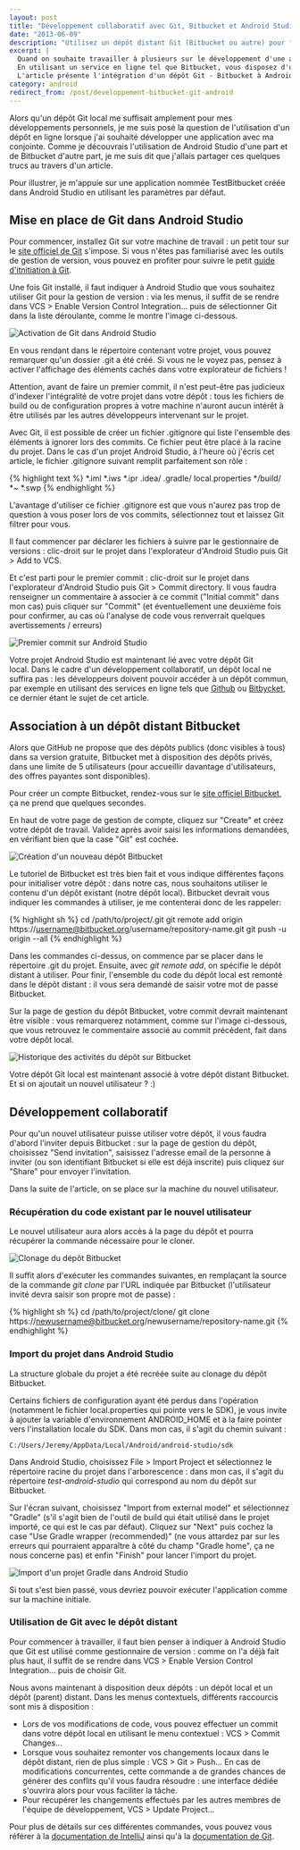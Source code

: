 ```yaml
---
layout: post
title: "Développement collaboratif avec Git, Bitbucket et Android Studio"
date: "2013-06-09"
description: "Utilisez un dépôt distant Git (Bitbucket ou autre) pour faciliter le développement collaboratif de vos applications avec Android Studio."
excerpt: |
  Quand on souhaite travailler à plusieurs sur le développement d'une application Android, l'utilisation d'un gestionnaire de versions comme Git facilite grandement le travail.
  En utilisant un service en ligne tel que Bitbucket, vous disposez d'un dépôt Git accessible aisément dans le monde entier.
  L'article présente l'intégration d'un dépôt Git - Bitbucket à Android Studio, le nouvel IDE spécial Android basé sur IntelliJ qui a été dévoilé par les équipes de Google il y a quelques semaines.
category: android
redirect_from: /post/developpement-bitbucket-git-android
---
```


Alors qu'un dépôt Git local me suffisait amplement pour mes développements personnels, je me suis posé la question de l'utilisation d'un dépôt en ligne lorsque j'ai souhaité développer une application avec ma conjointe. Comme je découvrais l'utilisation de Android Studio d'une part et de Bitbucket d'autre part, je me suis dit que j'allais partager ces quelques trucs au travers d'un article.

Pour illustrer, je m'appuie sur une application nommée TestBitbucket créée dans Android Studio en utilisant les paramètres par défaut.

## Mise en place de Git dans Android Studio

Pour commencer, installez Git sur votre machine de travail : un petit tour sur le [site officiel de Git](http://git-scm.com/ "Site officiel de Git") s'impose. Si vous n'êtes pas familiarisé avec les outils de gestion de version, vous pouvez en profiter pour suivre le petit [guide d'itnitiation à Git](http://try.github.io/ "Guide d'itnitiation à Git").

Une fois Git installé, il faut indiquer à Android Studio que vous souhaitez utiliser Git pour la gestion de version : via les menus, il suffit de se rendre dans VCS > Enable Version Control Integration... puis de sélectionner Git dans la liste déroulante, comme le montre l'image ci-dessous.

![Activation de Git dans Android Studio](/img/uploads/01_enable_version_control.png)

En vous rendant dans le répertoire contenant votre projet, vous pouvez remarquer qu'un dossier .git a été créé. Si vous ne le voyez pas, pensez à activer l'affichage des éléments cachés dans votre explorateur de fichiers !

Attention, avant de faire un premier commit, il n'est peut-être pas judicieux d'indexer l'intégralité de votre projet dans votre dépôt : tous les fichiers de build ou de configuration propres à votre machine n'auront aucun intérêt à être utilisés par les autres développeurs intervenant sur le projet.

Avec Git, il est possible de créer un fichier .gitignore qui liste l'ensemble des éléments à ignorer lors des commits. Ce fichier peut être placé à la racine du projet. Dans le cas d'un projet Android Studio, à l'heure où j'écris cet article, le fichier .gitignore suivant remplit parfaitement son rôle :

{% highlight text %}
*.iml
*.iws
*.ipr
.idea/
.gradle/
local.properties
*/build/
*~
*.swp
{% endhighlight %}

L'avantage d'utiliser ce fichier .gitignore est que vous n'aurez pas trop de question à vous poser lors de vos commits, sélectionnez tout et laissez Git filtrer pour vous.

Il faut commencer par déclarer les fichiers à suivre par le gestionnaire de versions : clic-droit sur le projet dans l'explorateur d'Android Studio puis Git > Add to VCS.

Et c'est parti pour le premier commit : clic-droit sur le projet dans l'explorateur d'Android Studio puis Git > Commit directory. Il vous faudra renseigner un commentaire à associer à ce commit ("Initial commit" dans mon cas) puis cliquer sur "Commit" (et éventuellement une deuxième fois pour confirmer, au cas où l'analyse de code vous renverrait quelques avertissements / erreurs)

![Premier commit sur Android Studio](/img/uploads/02_add_to_vcs_and_initial_commit.png)

Votre projet Android Studio est maintenant lié avec votre dépôt Git local. Dans le cadre d'un développement collaboratif, un dépôt local ne suffira pas : les développeurs doivent pouvoir accéder à un dépôt commun, par exemple en utilisant des services en ligne tels que [Github](https://github.com/ "Github") ou [Bitbycket](https://bitbucket.org "Bitbucket"), ce dernier étant le sujet de cet article.

## Association à un dépôt distant Bitbucket

Alors que GitHub ne propose que des dépôts publics (donc visibles à tous) dans sa version gratuite, Bitbucket met à disposition des dépôts privés, dans une limite de 5 utilisateurs (pour accueillir davantage d'utilisateurs, des offres payantes sont disponibles).

Pour créer un compte Bitbucket, rendez-vous sur le [site officiel Bitbucket](https://bitbucket.org/ "Site officiel de Bitbucket"), ça ne prend que quelques secondes.

En haut de votre page de gestion de compte, cliquez sur "Create" et créez votre dépôt de travail. Validez après avoir saisi les informations demandées, en vérifiant bien que la case "Git" est cochée.

![Création d'un nouveau dépôt Bitbucket](/img/uploads/03_create_bitbucket_repository.png)

Le tutoriel de Bitbucket est très bien fait et vous indique différentes façons pour initialiser votre dépôt : dans notre cas, nous souhaitons utiliser le contenu d'un dépôt existant (notre dépôt local). Bitbucket devrait vous indiquer les commandes à utiliser, je me contenterai donc de les rappeler:

{% highlight sh %}
cd /path/to/project/.git
git remote add origin https://username@bitbucket.org/username/repository-name.git
git push -u origin --all
{% endhighlight %}

Dans les commandes ci-dessus, on commence par se placer dans le répertoire .git du projet. Ensuite, avec *git remote add*, on spécifie le dépôt distant à utiliser. Pour finir, l'ensemble du code du dépôt local est remonté dans le dépôt distant : il vous sera demandé de saisir votre mot de passe Bitbucket.

Sur la page de gestion du dépôt Bitbucket, votre commit devrait maintenant être visible : vous remarquerez notamment, comme sur l'image ci-dessous, que vous retrouvez le commentaire associé au commit précédent, fait dans votre dépôt local.

![Historique des activités du dépôt sur Bitbucket](/img/uploads/04_bitbucket_history.png)

Votre dépôt Git local est maintenant associé à votre dépôt distant Bitbucket. Et si on ajoutait un nouvel utilisateur ? :)

## Développement collaboratif

Pour qu'un nouvel utilisateur puisse utiliser votre dépôt, il vous faudra d'abord l'inviter depuis Bitbucket : sur la page de gestion du dépôt, choisissez "Send invitation", saisissez l'adresse email de la personne à inviter (ou son identifiant Bitbucket si elle est déjà inscrite) puis cliquez sur "Share" pour envoyer l'invitation.

Dans la suite de l'article, on se place sur la machine du nouvel utilisateur.

### Récupération du code existant par le nouvel utilisateur

Le nouvel utilisateur aura alors accès à la page du dépôt et pourra récupérer la commande nécessaire pour le cloner.

![Clonage du dépôt Bitbucket](/img/uploads/05_bitbucket_clone.png)

Il suffit alors d'exécuter les commandes suivantes, en remplaçant la source de la commande *git clone* par l'URL indiquée par Bitbucket (l'utilisateur invité devra saisir son propre mot de passe) :

{% highlight sh %}
cd /path/to/project/clone/
git clone https://newusername@bitbucket.org/newusername/repository-name.git
{% endhighlight %}

### Import du projet dans Android Studio

La structure globale du projet a été recréée suite au clonage du dépôt Bitbucket.

Certains fichiers de configuration ayant été perdus dans l'opération (notamment le fichier local.properties qui pointe vers le SDK), je vous invite à ajouter la variable d'environnement ANDROID_HOME et à la faire pointer vers l'installation locale du SDK. Dans mon cas, il s'agit du chemin suivant :

```
C:/Users/Jeremy/AppData/Local/Android/android-studio/sdk
```

Dans Android Studio, choisissez File > Import Project et sélectionnez le répertoire racine du projet dans l'arborescence : dans mon cas, il s'agit du répertoire *test-android-studio* qui correspond au nom du dépôt sur Bitbucket.

Sur l'écran suivant, choisissez "Import from external model" et sélectionnez "Gradle" (s'il s'agit bien de l'outil de build qui était utilisé dans le projet importé, ce qui est le cas par défaut). Cliquez sur "Next" puis cochez la case "Use Gradle wrapper (recommended)" (ne vous attardez par sur les erreurs qui pourraient apparaître à côté du champ "Gradle home", ça ne nous concerne pas) et enfin "Finish" pour lancer l'import du projet.

![Import d'un projet Gradle dans Android Studio](/img/uploads/06_import_project.png)

Si tout s'est bien passé, vous devriez pouvoir exécuter l'application comme sur la machine initiale.

### Utilisation de Git avec le dépôt distant

Pour commencer à travailler, il faut bien penser à indiquer à Android Studio que Git est utilisé comme gestionnaire de version : comme on l'a déjà fait plus haut, il suffit de se rendre dans VCS > Enable Version Control Integration… puis de choisir Git.

Nous avons maintenant à disposition deux dépôts : un dépôt local et un dépôt (parent) distant. Dans les menus contextuels, différents raccourcis sont mis à disposition :

*   Lors de vos modifications de code, vous pouvez effectuer un commit dans votre dépôt local en utilisant le menu contextuel : VCS > Commit Changes...
*   Lorsque vous souhaitez remonter vos changements locaux dans le dépôt distant, rien de plus simple : VCS > Git > Push... En cas de modifications concurrentes, cette commande a de grandes chances de générer des conflits qu'il vous faudra résoudre : une interface dédiée s'ouvrira alors pour vous faciliter la tâche.
*   Pour récupérer les changements effectués par les autres membres de l'équipe de développement, VCS > Update Project...

Pour plus de détails sur ces différentes commandes, vous pouvez vous référer à la [documentation de IntelliJ](http://www.jetbrains.com/idea/webhelp/using-cvs-integration.html "Documentation de IntelliJ sur l'intégration d'un SCM") ainsi qu'à la [documentation de Git](http://git-scm.com/documentation "Documentation de Git").
